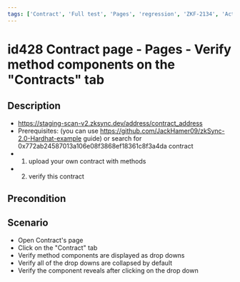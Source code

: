 ```yaml
---
tags: ['Contract', 'Full test', 'Pages', 'regression', 'ZKF-2134', 'Active']
---
```


# id428 Contract page - Pages - Verify method components on the "Contracts" tab

## Description
  - https://staging-scan-v2.zksync.dev/address/contract_address
  - Prerequisites: (you can use https://github.com/JackHamer09/zkSync-2.0-Hardhat-example guide) or search for 0x772ab24587013a106e08f3868ef18361c8f3a4da contract
  - 1. upload your own contract with methods
  - 2. verify this contract

## Precondition


## Scenario
- Open Contract's page
- Click on the "Contract" tab
- Verify method components are displayed as drop downs
- Verify all of the drop downs are collapsed by default
- Verify the component reveals after clicking on the drop down
